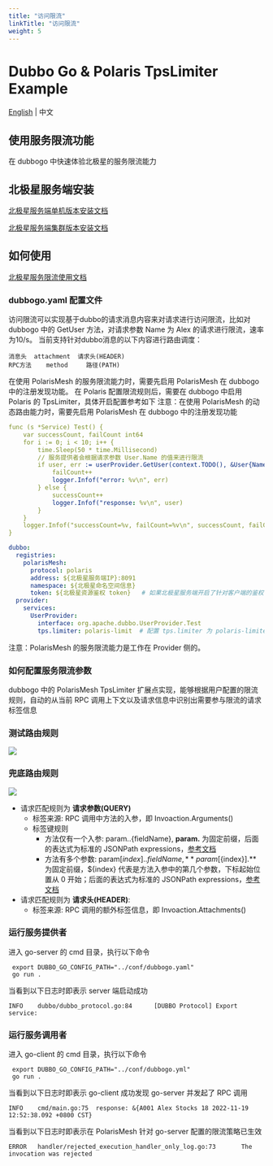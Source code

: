 ```yaml
---
title: "访问限流"
linkTitle: "访问限流"
weight: 5
---
```

# Dubbo Go & Polaris TpsLimiter Example

[English](./README.md) | 中文

## 使用服务限流功能

在 dubbogo 中快速体验北极星的服务限流能力

## 北极星服务端安装

[北极星服务端单机版本安装文档](https://polarismesh.cn/docs/%E4%BD%BF%E7%94%A8%E6%8C%87%E5%8D%97/%E6%9C%8D%E5%8A%A1%E7%AB%AF%E5%AE%89%E8%A3%85/%E5%8D%95%E6%9C%BA%E7%89%88%E5%AE%89%E8%A3%85/)

[北极星服务端集群版本安装文档](https://polarismesh.cn/docs/%E4%BD%BF%E7%94%A8%E6%8C%87%E5%8D%97/%E6%9C%8D%E5%8A%A1%E7%AB%AF%E5%AE%89%E8%A3%85/%E9%9B%86%E7%BE%A4%E7%89%88%E5%AE%89%E8%A3%85/)

## 如何使用

[北极星服务限流使用文档](https://polarismesh.cn/docs/%E5%8C%97%E6%9E%81%E6%98%9F%E6%98%AF%E4%BB%80%E4%B9%88/%E5%8A%9F%E8%83%BD%E7%89%B9%E6%80%A7/%E6%B5%81%E9%87%8F%E7%AE%A1%E7%90%86/#%E8%AE%BF%E9%97%AE%E9%99%90%E6%B5%81)

### dubbogo.yaml 配置文件
访问限流可以实现基于dubbo的请求消息内容来对请求进行访问限流，比如对 dubbogo 中的 GetUser 方法，对请求参数 Name 为 Alex 的请求进行限流，速率为10/s。
当前支持针对dubbo消息的以下内容进行路由调度：
```消息类型	dubbo消息内容	路由规则请求类型
消息头	 attachment	 请求头(HEADER)
RPC方法	 method	    路径(PATH)
```
在使用 PolarisMesh 的服务限流能力时，需要先启用 PolarisMesh 在 dubbogo 中的注册发现功能。
在 Polaris 配置限流规则后，需要在 dubbogo 中启用 Polaris 的 TpsLimiter，具体开启配置参考如下
注意：在使用 PolarisMesh 的动态路由能力时，需要先启用 PolarisMesh 在 dubbogo 中的注册发现功能
```yaml
func (s *Service) Test() {
	var successCount, failCount int64
	for i := 0; i < 10; i++ {
		time.Sleep(50 * time.Millisecond)
    	// 服务提供者会根据请求参数 User.Name 的值来进行限流
		if user, err := userProvider.GetUser(context.TODO(), &User{Name: "Alex03"}); err != nil {
			failCount++
			logger.Infof("error: %v\n", err)
		} else {
			successCount++
			logger.Infof("response: %v\n", user)
        }
	}
	logger.Infof("successCount=%v, failCount=%v\n", successCount, failCount)
}

```
```yaml
dubbo:
  registries:
    polarisMesh:
      protocol: polaris 
      address: ${北极星服务端IP}:8091
      namespace: ${北极星命名空间信息}
      token: ${北极星资源鉴权 token}   # 如果北极星服务端开启了针对客户端的鉴权，则需要配置该参数
  provider:
    services:
      UserProvider:
        interface: org.apache.dubbo.UserProvider.Test
        tps.limiter: polaris-limit  # 配置 tps.limiter 为 polaris-limiter 即可

```

注意：PolarisMesh 的服务限流能力是工作在 Provider 侧的。

### 如何配置服务限流参数

dubbogo 中的 PolarisMesh TpsLimiter 扩展点实现，能够根据用户配置的限流规则，自动的从当前 RPC 调用上下文以及请求信息中识别出需要参与限流的请求标签信息
###   测试路由规则
![](../images/限流服务1.png)
###   兜底路由规则
![](../images/限流服务2.png)

- 请求匹配规则为 **请求参数(QUERY)**
    - 标签来源: RPC 调用中方法的入参，即 Invoaction.Arguments()
    - 标签键规则
        - 方法仅有一个入参: param.$.${fieldName}, **param.** 为固定前缀，后面的表达式为标准的 JSONPath expressions，[参考文档](https://goessner.net/articles/JsonPath/)
        - 方法有多个参数: param[${index}].$.${fieldName}, **param[${index}].** 为固定前缀，${index} 代表是方法入参中的第几个参数，下标起始位置从 0 开始；后面的表达式为标准的 JSONPath expressions，[参考文档](https://goessner.net/articles/JsonPath/)
- 请求匹配规则为 **请求头(HEADER)**:
    - 标签来源: RPC 调用的额外标签信息，即 Invoaction.Attachments()

### 运行服务提供者

进入 go-server 的 cmd 目录，执行以下命令

```
 export DUBBO_GO_CONFIG_PATH="../conf/dubbogo.yaml"
 go run .
```

当看到以下日志时即表示 server 端启动成功

```log
INFO    dubbo/dubbo_protocol.go:84      [DUBBO Protocol] Export service: 
```


### 运行服务调用者

进入 go-client 的 cmd 目录，执行以下命令


```
 export DUBBO_GO_CONFIG_PATH="../conf/dubbogo.yml"
 go run .
```

当看到以下日志时即表示 go-client 成功发现 go-server 并发起了 RPC 调用

```log
INFO    cmd/main.go:75  response: &{A001 Alex Stocks 18 2022-11-19 12:52:38.092 +0800 CST}
```

当看到以下日志时即表示在 PolarisMesh 针对 go-server 配置的限流策略已生效

```log
ERROR   handler/rejected_execution_handler_only_log.go:73       The invocation was rejected
```

